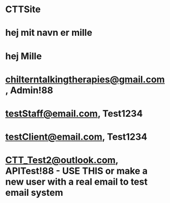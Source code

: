 # CTTSite
# hej mit navn er mille
# hej Mille

# chilterntalkingtherapies@gmail.com , Admin!88
# testStaff@email.com, Test1234
# testClient@email.com, Test1234
# CTT_Test2@outlook.com, APITest!88  - USE THIS or make a new user with a real email to test email system 
